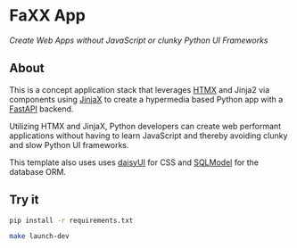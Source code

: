 # FaXX App

_Create Web Apps without JavaScript or clunky Python UI Frameworks_

## About
This is a concept application stack that leverages [HTMX](https://htmx.org/) and Jinja2 via components using [JinjaX](https://jinjax.scaletti.dev/) to create a hypermedia based Python app with a [FastAPI](https://fastapi.tiangolo.com/) backend.

Utilizing HTMX and JinjaX, Python developers can create web performant applications without having to learn JavaScript and thereby avoiding clunky and slow Python UI frameworks.

This template also uses uses [daisyUI](https://daisyui.com/components/swap/) for CSS and [SQLModel](https://sqlmodel.tiangolo.com/) for the database ORM.

## Try it
```bash
pip install -r requirements.txt
```

```bash
make launch-dev
```
